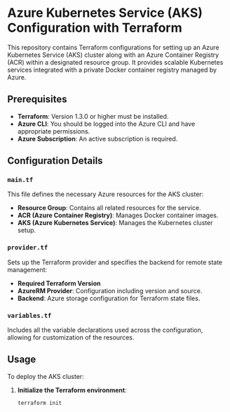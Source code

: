 # Azure Kubernetes Service (AKS) Configuration with Terraform

This repository contains Terraform configurations for setting up an Azure Kubernetes Service (AKS) cluster along with an Azure Container Registry (ACR) within a designated resource group. It provides scalable Kubernetes services integrated with a private Docker container registry managed by Azure.

## Prerequisites

- **Terraform**: Version 1.3.0 or higher must be installed.
- **Azure CLI**: You should be logged into the Azure CLI and have appropriate permissions.
- **Azure Subscription**: An active subscription is required.


## Configuration Details

### `main.tf`

This file defines the necessary Azure resources for the AKS cluster:

- **Resource Group**: Contains all related resources for the service.
- **ACR (Azure Container Registry)**: Manages Docker container images.
- **AKS (Azure Kubernetes Service)**: Manages the Kubernetes cluster setup.

### `provider.tf`

Sets up the Terraform provider and specifies the backend for remote state management:

- **Required Terraform Version**
- **AzureRM Provider**: Configuration including version and source.
- **Backend**: Azure storage configuration for Terraform state files.

### `variables.tf`

Includes all the variable declarations used across the configuration, allowing for customization of the resources.

## Usage

To deploy the AKS cluster:

1. **Initialize the Terraform environment**:
   ```bash
   terraform init

